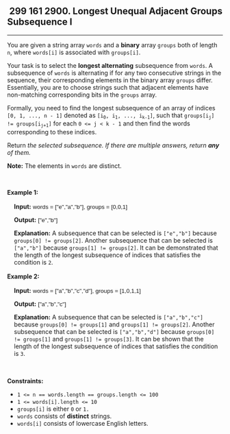 <h2> 299 161
2900. Longest Unequal Adjacent Groups Subsequence I</h2><hr><div><p>You are given a string array <code>words</code> and a <strong>binary</strong> array <code>groups</code> both of length <code>n</code>, where <code>words[i]</code> is associated with <code>groups[i]</code>.</p>

<p>Your task is to select the <strong>longest alternating</strong> <span data-keyword="subsequence-array">subsequence</span> from <code>words</code>. A subsequence of <code>words</code> is alternating if for any two consecutive strings in the sequence, their corresponding elements in the binary array <code>groups</code> differ. Essentially, you are to choose strings such that adjacent elements have non-matching corresponding bits in the <code>groups</code> array.</p>

<p>Formally, you need to find the longest subsequence of an array of indices <code>[0, 1, ..., n - 1]</code> denoted as <code>[i<sub>0</sub>, i<sub>1</sub>, ..., i<sub>k-1</sub>]</code>, such that <code>groups[i<sub>j</sub>] != groups[i<sub>j+1</sub>]</code> for each <code>0 &lt;= j &lt; k - 1</code> and then find the words corresponding to these indices.</p>

<p>Return <em>the selected subsequence. If there are multiple answers, return <strong>any</strong> of them.</em></p>

<p><strong>Note:</strong> The elements in <code>words</code> are distinct.</p>

<p>&nbsp;</p>
<p><strong class="example">Example 1:</strong></p>

<div class="example-block" style="
    border-color: var(--border-tertiary);
    border-left-width: 2px;
    color: var(--text-secondary);
    font-size: .875rem;
    margin-bottom: 1rem;
    margin-top: 1rem;
    overflow: visible;
    padding-left: 1rem;
">
<p><strong>Input:</strong> <span class="example-io" style="
    font-family: Menlo,sans-serif;
    font-size: 0.85rem;
">words = ["e","a","b"], groups = [0,0,1]</span></p>

<p><strong>Output:</strong> <span class="example-io" style="
    font-family: Menlo,sans-serif;
    font-size: 0.85rem;
">["e","b"]</span></p>

<p><strong>Explanation:</strong> A subsequence that can be selected is <code>["e","b"]</code> because <code>groups[0] != groups[2]</code>. Another subsequence that can be selected is <code>["a","b"]</code> because <code>groups[1] != groups[2]</code>. It can be demonstrated that the length of the longest subsequence of indices that satisfies the condition is <code>2</code>.</p>
</div>

<p><strong class="example">Example 2:</strong></p>

<div class="example-block" style="
    border-color: var(--border-tertiary);
    border-left-width: 2px;
    color: var(--text-secondary);
    font-size: .875rem;
    margin-bottom: 1rem;
    margin-top: 1rem;
    overflow: visible;
    padding-left: 1rem;
">
<p><strong>Input:</strong> <span class="example-io" style="
    font-family: Menlo,sans-serif;
    font-size: 0.85rem;
">words = ["a","b","c","d"], groups = [1,0,1,1]</span></p>

<p><strong>Output:</strong> <span class="example-io" style="
    font-family: Menlo,sans-serif;
    font-size: 0.85rem;
">["a","b","c"]</span></p>

<p><strong>Explanation:</strong> A subsequence that can be selected is <code>["a","b","c"]</code> because <code>groups[0] != groups[1]</code> and <code>groups[1] != groups[2]</code>. Another subsequence that can be selected is <code>["a","b","d"]</code> because <code>groups[0] != groups[1]</code> and <code>groups[1] != groups[3]</code>. It can be shown that the length of the longest subsequence of indices that satisfies the condition is <code>3</code>.</p>
</div>

<p>&nbsp;</p>
<p><strong>Constraints:</strong></p>

<ul>
	<li><code>1 &lt;= n == words.length == groups.length &lt;= 100</code></li>
	<li><code>1 &lt;= words[i].length &lt;= 10</code></li>
	<li><code>groups[i]</code> is either <code>0</code> or <code>1.</code></li>
	<li><code>words</code> consists of <strong>distinct</strong> strings.</li>
	<li><code>words[i]</code> consists of lowercase English letters.</li>
</ul>
</div>